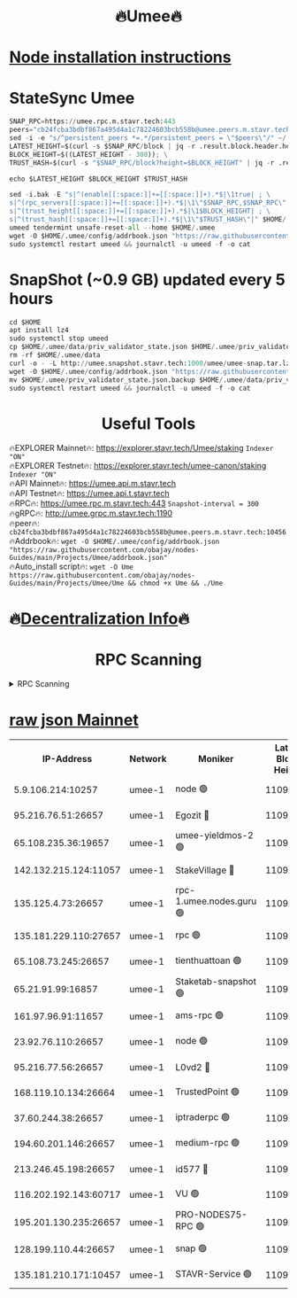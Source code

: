<h1 align="center"> 🔥Umee🔥</h1>


[Node installation instructions](https://github.com/obajay/nodes-Guides/tree/main/Projects/Umee)
=
# StateSync Umee
```python
SNAP_RPC=https://umee.rpc.m.stavr.tech:443
peers="cb24fcba3bdbf867a495d4a1c78224603bcb558b@umee.peers.m.stavr.tech:10456"
sed -i -e "s/^persistent_peers *=.*/persistent_peers = \"$peers\"/" ~/.umee/config/config.toml
LATEST_HEIGHT=$(curl -s $SNAP_RPC/block | jq -r .result.block.header.height); \
BLOCK_HEIGHT=$((LATEST_HEIGHT - 300)); \
TRUST_HASH=$(curl -s "$SNAP_RPC/block?height=$BLOCK_HEIGHT" | jq -r .result.block_id.hash)

echo $LATEST_HEIGHT $BLOCK_HEIGHT $TRUST_HASH

sed -i.bak -E "s|^(enable[[:space:]]+=[[:space:]]+).*$|\1true| ; \
s|^(rpc_servers[[:space:]]+=[[:space:]]+).*$|\1\"$SNAP_RPC,$SNAP_RPC\"| ; \
s|^(trust_height[[:space:]]+=[[:space:]]+).*$|\1$BLOCK_HEIGHT| ; \
s|^(trust_hash[[:space:]]+=[[:space:]]+).*$|\1\"$TRUST_HASH\"|" $HOME/.umee/config/config.toml
umeed tendermint unsafe-reset-all --home $HOME/.umee
wget -O $HOME/.umee/config/addrbook.json "https://raw.githubusercontent.com/obajay/nodes-Guides/main/Projects/Umee/addrbook.json"
sudo systemctl restart umeed && journalctl -u umeed -f -o cat
```
# SnapShot (~0.9 GB) updated every 5 hours
```python
cd $HOME
apt install lz4
sudo systemctl stop umeed
cp $HOME/.umee/data/priv_validator_state.json $HOME/.umee/priv_validator_state.json.backup
rm -rf $HOME/.umee/data
curl -o - -L http://umee.snapshot.stavr.tech:1000/umee/umee-snap.tar.lz4 | lz4 -c -d - | tar -x -C $HOME/.umee --strip-components 2
wget -O $HOME/.umee/config/addrbook.json "https://raw.githubusercontent.com/obajay/nodes-Guides/main/Projects/Umee/addrbook.json"
mv $HOME/.umee/priv_validator_state.json.backup $HOME/.umee/data/priv_validator_state.json
sudo systemctl restart umeed && journalctl -u umeed -f -o cat
```
 <h1 align="center"> Useful Tools</h1>

🔥EXPLORER Mainnet🔥:      https://explorer.stavr.tech/Umee/staking             `Indexer "ON"` \
🔥EXPLORER Testnet🔥:        https://explorer.stavr.tech/umee-canon/staking      `Indexer "ON"` \
🔥API Mainnet🔥:                   https://umee.api.m.stavr.tech \
🔥API Testnet🔥:                     https://umee.api.t.stavr.tech \
🔥RPC🔥:                           https://umee.rpc.m.stavr.tech:443                     `Snapshot-interval = 300` \
🔥gRPC🔥:                              http://umee.grpc.m.stavr.tech:1190 \
🔥peer🔥:                     `cb24fcba3bdbf867a495d4a1c78224603bcb558b@umee.peers.m.stavr.tech:10456` \
🔥Addrbook🔥:    ```wget -O $HOME/.umee/config/addrbook.json "https://raw.githubusercontent.com/obajay/nodes-Guides/main/Projects/Umee/addrbook.json"``` \
🔥Auto_install script🔥: ```wget -O Ume https://raw.githubusercontent.com/obajay/nodes-Guides/main/Projects/Umee/Ume && chmod +x Ume && ./Ume```

🔥[Decentralization Info](https://github.com/obajay/StateSync-snapshots/tree/main/Projects/Umee/Decentralization)🔥
=

<h1 align="center"> RPC Scanning</h1>

<details>
<summary>RPC Scanning</summary>

<h2 align="center"> We scan nodes in real time every 4 hours. And we provide the final result of RPC endpoints.
We cannot influence the operation of these nodes in any way. </h2>


```python
If Voting Power is higher than 0 --> then the Node is a validator of the network and may be subject to attack and be a potential threat to the chain.
```
```python
We marked such validators with a red symbol
```

</details>

[raw json Mainnet](https://rpc-check.umeem.stavr.tech/umeem/rpc-umeem-result.json)
=



<table><tr><th>IP-Address</th><th>Network</th><th>Moniker</th><th>Latest Block Height</th><th>Earliest Block Height</th><th>Catching Up</th><th>Tx Index</th><th>Voting Power</th><th>Scan Time</th></tr><tr><td>5.9.106.214:10257</td><td>umee-1</td><td>node 🟢</td><td>11093765</td><td>7942001</td><td>False</td><td>on</td><td>0</td><td>2024-03-19T21:14:48.252251028UTC</td></tr><tr><td>95.216.76.51:26657</td><td>umee-1</td><td>Egozit 🔴</td><td>11093774</td><td>8262001</td><td>False</td><td>off</td><td>38819957</td><td>2024-03-19T21:15:38.557093321UTC</td></tr><tr><td>65.108.235.36:19657</td><td>umee-1</td><td>umee-yieldmos-2 🟢</td><td>11093730</td><td>9575548</td><td>False</td><td>on</td><td>0</td><td>2024-03-19T21:11:19.742499291UTC</td></tr><tr><td>142.132.215.124:11057</td><td>umee-1</td><td>StakeVillage 🔴</td><td>11093793</td><td>10027726</td><td>False</td><td>on</td><td>1756980</td><td>2024-03-19T21:17:31.916230475UTC</td></tr><tr><td>135.125.4.73:26657</td><td>umee-1</td><td>rpc-1.umee.nodes.guru 🟢</td><td>11093774</td><td>10691018</td><td>False</td><td>on</td><td>0</td><td>2024-03-19T21:15:40.911904001UTC</td></tr><tr><td>135.181.229.110:27657</td><td>umee-1</td><td>rpc 🟢</td><td>11093739</td><td>10754071</td><td>False</td><td>on</td><td>0</td><td>2024-03-19T21:12:09.392768527UTC</td></tr><tr><td>65.108.73.245:26657</td><td>umee-1</td><td>tienthuattoan 🟢</td><td>11093753</td><td>10787155</td><td>False</td><td>on</td><td>0</td><td>2024-03-19T21:13:34.822028500UTC</td></tr><tr><td>65.21.91.99:16857</td><td>umee-1</td><td>Staketab-snapshot 🟢</td><td>11093754</td><td>10910001</td><td>False</td><td>off</td><td>0</td><td>2024-03-19T21:13:41.580173870UTC</td></tr><tr><td>161.97.96.91:11657</td><td>umee-1</td><td>ams-rpc 🟢</td><td>11093785</td><td>10929930</td><td>False</td><td>on</td><td>0</td><td>2024-03-19T21:16:43.310907334UTC</td></tr><tr><td>23.92.76.110:26657</td><td>umee-1</td><td>node 🟢</td><td>11093794</td><td>10938001</td><td>False</td><td>on</td><td>0</td><td>2024-03-19T21:17:40.992574785UTC</td></tr><tr><td>95.216.77.56:26657</td><td>umee-1</td><td>L0vd2 🔴</td><td>11093785</td><td>10993785</td><td>False</td><td>off</td><td>38562486</td><td>2024-03-19T21:16:43.008784661UTC</td></tr><tr><td>168.119.10.134:26664</td><td>umee-1</td><td>TrustedPoint 🟢</td><td>11093754</td><td>10998445</td><td>False</td><td>on</td><td>0</td><td>2024-03-19T21:13:41.293505428UTC</td></tr><tr><td>37.60.244.38:26657</td><td>umee-1</td><td>iptraderpc 🟢</td><td>11093738</td><td>11013104</td><td>False</td><td>on</td><td>0</td><td>2024-03-19T21:12:06.970898052UTC</td></tr><tr><td>194.60.201.146:26657</td><td>umee-1</td><td>medium-rpc 🟢</td><td>11093746</td><td>11013104</td><td>False</td><td>on</td><td>0</td><td>2024-03-19T21:12:52.971505924UTC</td></tr><tr><td>213.246.45.198:26657</td><td>umee-1</td><td>id577 🔴</td><td>11093744</td><td>11029001</td><td>False</td><td>on</td><td>35123627</td><td>2024-03-19T21:12:40.382821015UTC</td></tr><tr><td>116.202.192.143:60717</td><td>umee-1</td><td>VU 🟢</td><td>11093735</td><td>11042001</td><td>False</td><td>off</td><td>0</td><td>2024-03-19T21:11:45.333978507UTC</td></tr><tr><td>195.201.130.235:26657</td><td>umee-1</td><td>PRO-NODES75-RPC 🟢</td><td>11093763</td><td>11071831</td><td>False</td><td>on</td><td>0</td><td>2024-03-19T21:14:35.644421696UTC</td></tr><tr><td>128.199.110.44:26657</td><td>umee-1</td><td>snap 🟢</td><td>11093783</td><td>11091799</td><td>False</td><td>off</td><td>0</td><td>2024-03-19T21:16:31.796286807UTC</td></tr><tr><td>135.181.210.171:10457</td><td>umee-1</td><td>STAVR-Service 🟢</td><td>11093778</td><td>11093101</td><td>False</td><td>on</td><td>0</td><td>2024-03-19T21:16:05.944518745UTC</td></tr></table>
